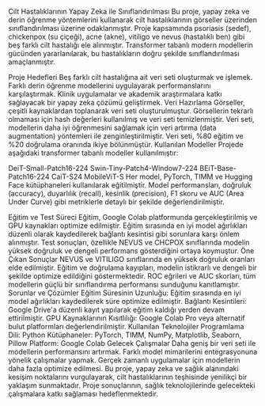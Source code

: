 Cilt Hastalıklarının Yapay Zeka ile Sınıflandırılması
Bu proje, yapay zeka ve derin öğrenme yöntemlerini kullanarak cilt hastalıklarının görseller üzerinden sınıflandırılması üzerine odaklanmıştır. Proje kapsamında psoriasis (sedef), chickenpox (su çiçeği), acne (akne), vitiligo ve nevus (hastalıklı ben) gibi beş farklı cilt hastalığı ele alınmıştır. Transformer tabanlı modern modellerin gücünden yararlanılarak, bu hastalıkların doğru şekilde sınıflandırılması amaçlanmıştır.

Proje Hedefleri
Beş farklı cilt hastalığına ait veri seti oluşturmak ve işlemek.
Farklı derin öğrenme modellerini uygulayarak performanslarını karşılaştırmak.
Klinik uygulamalar ve akademik araştırmalara katkı sağlayacak bir yapay zeka çözümü geliştirmek.
Veri Hazırlama
Görseller, çeşitli kaynaklardan toplanarak veri seti oluşturulmuştur.
Görsellerin tekrarlı olmaması için hash değerleri kullanılmış ve veri seti temizlenmiştir.
Veri seti, modellerin daha iyi öğrenmesini sağlamak için veri artırma (data augmentation) yöntemleri ile zenginleştirilmiştir.
Veri seti, %80 eğitim ve %20 doğrulama oranında ikiye bölünmüştür.
Kullanılan Modeller
Projede aşağıdaki transformer tabanlı modeller kullanılmıştır:

DeiT-Small-Patch16-224
Swin-Tiny-Patch4-Window7-224
BEiT-Base-Patch16-224
CaiT-S24
MobileViT-S
Her model, PyTorch, TIMM ve Hugging Face kütüphaneleri kullanılarak eğitilmiştir. Model performansları, doğruluk (accuracy), duyarlılık (recall), kesinlik (precision), F1 skoru ve AUC (Area Under Curve) gibi metriklerle detaylı bir şekilde değerlendirilmiştir.

Eğitim ve Test Süreci
Eğitim, Google Colab platformunda gerçekleştirilmiş ve GPU kaynakları optimize edilmiştir.
Eğitim sırasında en iyi model ağırlıkları düzenli olarak kaydedilerek bağlantı kesintisi gibi sorunlara karşı önlem alınmıştır.
Test sonuçları, özellikle NEVUS ve CHCPOX sınıflarında modelin yüksek doğruluk ve dengeli performans gösterdiğini ortaya koymuştur.
Öne Çıkan Sonuçlar
NEVUS ve VITILIGO sınıflarında en yüksek doğruluk oranları elde edilmiştir.
Eğitim ve doğrulama kayıpları, modelin istikrarlı ve dengeli bir şekilde optimize edildiğini göstermektedir.
ROC eğrileri ve AUC skorları, tüm modellerin güçlü bir sınıflandırma performansı sunduğunu kanıtlamıştır.
Sorunlar ve Çözümler
Eğitim Süresinin Uzunluğu: Eğitim sırasında en iyi model ağırlıkları kaydedilerek süre optimize edilmiştir.
Bağlantı Kesintileri: Google Drive'a düzenli kayıt yapılarak eğitim kaldığı yerden devam ettirilmiştir.
GPU Kaynaklarının Kısıtlılığı: Google Colab Pro veya alternatif bulut platformları değerlendirilmiştir.
Kullanılan Teknolojiler
Programlama Dili: Python
Kütüphaneler: PyTorch, TIMM, NumPy, Matplotlib, Seaborn, Pillow
Platform: Google Colab
Gelecek Çalışmalar
Daha geniş bir veri seti ile modellerin performansını artırmak.
Farklı model mimarilerini entegrasyonuna yönelik çalışmalar yapmak.
Gerçek zamanlı uygulamalar için modellerin daha fazla optimize edilmesi.
Bu proje, yapay zeka ve sağlık alanındaki kesişim noktalarını vurgulayarak, cilt hastalıklarının teşhisinde yenilikçi bir yaklaşım sunmaktadır. Proje sonuçlarının, sağlık teknolojilerinde gelecekteki çalışmalara katkı sağlaması hedeflenmektedir.
